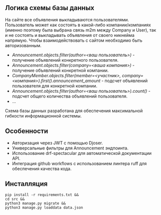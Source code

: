 ## Логика схемы базы данных

На сайте все объявления выкладываются пользователями. Пользователь может как состоять в какой-либо компании/компаниях
(именно поэтому была выбрана связь m2m между Company и User), так и не состоять и выкладывать объявления 
от своего никнейма напрямую. Чтобы взаимодействовать с сайтом необходимо быть авторизованным.

- _Announcement.objects.filter(author=<ваш пользователь>)_ - получение объявлений конкретного пользователя.
- _Announcement.objects.filter(company=<ваша компания>)_ - получение объявлений конкретной компании.
- _CompanyMember.objects.filter(member=<участник>, company=<компания>).first().announcement_amount_ - подсчет объявлений пользователя для конкретной компании.
- _Announcement.objects.filter(author=<ваш пользователь>).count()_ - подсчет общего количества объявлений пользователя.
- ...

Схема базы данных разработана для обеспечения максимальной гибкости информационной системы.

## Особенности

- Авторизация через JWT с помощью Djoser.
- Универсальные фильтры для Announcement эндпоинта.
- Использование drf-spectacular для автоматической документации API.
- Интеграция github workflows с использованием линтера ruff для обеспечения качества кода.

## Инсталляция

```shell
pip install -r requirements.txt &&
cd src &&
python3 manage.py migrate &&
python3 manage.py loaddata data.json
```